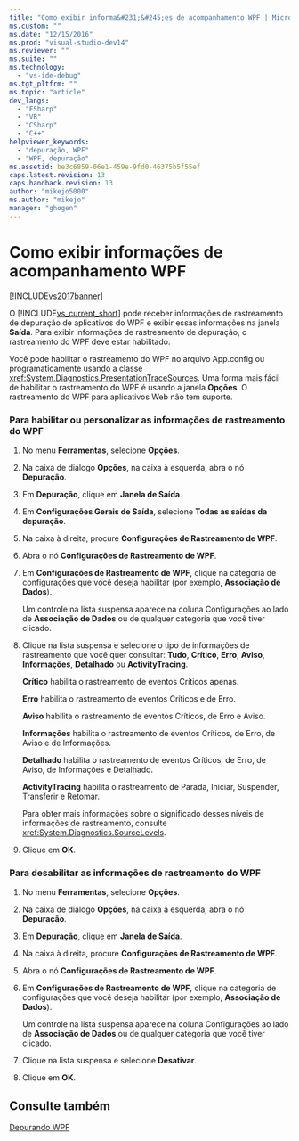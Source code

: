 ```yaml
---
title: "Como exibir informa&#231;&#245;es de acompanhamento WPF | Microsoft Docs"
ms.custom: ""
ms.date: "12/15/2016"
ms.prod: "visual-studio-dev14"
ms.reviewer: ""
ms.suite: ""
ms.technology: 
  - "vs-ide-debug"
ms.tgt_pltfrm: ""
ms.topic: "article"
dev_langs: 
  - "FSharp"
  - "VB"
  - "CSharp"
  - "C++"
helpviewer_keywords: 
  - "depuração, WPF"
  - "WPF, depuração"
ms.assetid: be3c6859-06e1-459e-9fd0-46375b5f55ef
caps.latest.revision: 13
caps.handback.revision: 13
author: "mikejo5000"
ms.author: "mikejo"
manager: "ghogen"
---
```

# Como exibir informa&#231;&#245;es de acompanhamento WPF
[!INCLUDE[vs2017banner](../code-quality/includes/vs2017banner.md)]

O [!INCLUDE[vs_current_short](../code-quality/includes/vs_current_short_md.md)] pode receber informações de rastreamento de depuração de aplicativos do WPF e exibir essas informações na janela **Saída**.  Para exibir informações de rastreamento de depuração, o rastreamento do WPF deve estar habilitado.  
  
 Você pode habilitar o rastreamento do WPF no arquivo App.config ou programaticamente usando a classe <xref:System.Diagnostics.PresentationTraceSources>.  Uma forma mais fácil de habilitar o rastreamento do WPF é usando a janela **Opções**.  O rastreamento do WPF para aplicativos Web não tem suporte.  
  
### Para habilitar ou personalizar as informações de rastreamento do WPF  
  
1.  No menu **Ferramentas**, selecione **Opções**.  
  
2.  Na caixa de diálogo **Opções**, na caixa à esquerda, abra o nó **Depuração**.  
  
3.  Em **Depuração**, clique em **Janela de Saída**.  
  
4.  Em **Configurações Gerais de Saída**, selecione **Todas as saídas da depuração**.  
  
5.  Na caixa à direita, procure **Configurações de Rastreamento de WPF**.  
  
6.  Abra o nó **Configurações de Rastreamento de WPF**.  
  
7.  Em **Configurações de Rastreamento de WPF**, clique na categoria de configurações que você deseja habilitar \(por exemplo, **Associação de Dados**\).  
  
     Um controle na lista suspensa aparece na coluna Configurações ao lado de **Associação de Dados** ou de qualquer categoria que você tiver clicado.  
  
8.  Clique na lista suspensa e selecione o tipo de informações de rastreamento que você quer consultar: **Tudo**, **Crítico**, **Erro**, **Aviso**, **Informações**, **Detalhado** ou **ActivityTracing**.  
  
     **Crítico** habilita o rastreamento de eventos Críticos apenas.  
  
     **Erro** habilita o rastreamento de eventos Críticos e de Erro.  
  
     **Aviso** habilita o rastreamento de eventos Críticos, de Erro e Aviso.  
  
     **Informações** habilita o rastreamento de eventos Críticos, de Erro, de Aviso e de Informações.  
  
     **Detalhado** habilita o rastreamento de eventos Críticos, de Erro, de Aviso, de Informações e Detalhado.  
  
     **ActivityTracing** habilita o rastreamento de Parada, Iniciar, Suspender, Transferir e Retomar.  
  
     Para obter mais informações sobre o significado desses níveis de informações de rastreamento, consulte <xref:System.Diagnostics.SourceLevels>.  
  
9. Clique em **OK**.  
  
### Para desabilitar as informações de rastreamento do WPF  
  
1.  No menu **Ferramentas**, selecione **Opções**.  
  
2.  Na caixa de diálogo **Opções**, na caixa à esquerda, abra o nó **Depuração**.  
  
3.  Em **Depuração**, clique em **Janela de Saída**.  
  
4.  Na caixa à direita, procure **Configurações de Rastreamento de WPF**.  
  
5.  Abra o nó **Configurações de Rastreamento de WPF**.  
  
6.  Em **Configurações de Rastreamento de WPF**, clique na categoria de configurações que você deseja habilitar \(por exemplo, **Associação de Dados**\).  
  
     Um controle na lista suspensa aparece na coluna Configurações ao lado de **Associação de Dados** ou de qualquer categoria que você tiver clicado.  
  
7.  Clique na lista suspensa e selecione **Desativar**.  
  
8.  Clique em **OK**.  
  
## Consulte também  
 [Depurando WPF](../debugger/debugging-wpf.md)